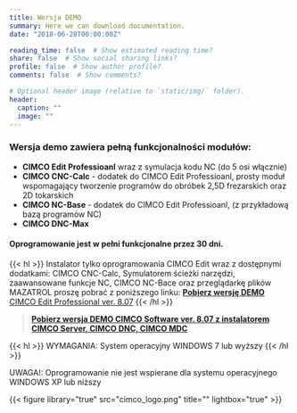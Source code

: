 ```yaml
---
title: Wersja DEMO
summary: Here we can download documentation.
date: "2018-06-28T00:00:00Z"

reading_time: false  # Show estimated reading time?
share: false  # Show social sharing links?
profile: false  # Show author profile?
comments: false  # Show comments?

# Optional header image (relative to `static/img/` folder).
header:
  caption: ""
  image: ""
---
```


### Wersja demo zawiera pełną funkcjonalności modułów:


* **CIMCO Edit Professioanl** wraz z symulacja kodu NC (do 5 osi włącznie)
* **CIMCO CNC-Calc** - dodatek do CIMCO Edit Professioanl, prosty moduł wspomagający tworzenie programów do obróbek 2,5D frezarskich oraz 2D tokarskich
* **CIMCO NC-Base** - dodatek do CIMCO Edit Professioanl, (z przykładową bazą programów NC)
* **CIMCO DNC-Max**

#### Oprogramowanie jest w pełni funkcjonalne przez 30 dni.


{{< hl >}} Instalator tylko oprogramowania CIMCO Edit wraz z dostępnymi dodatkami: CIMCO CNC-Calc, Symulatorem ścieżki narzędzi, zaawansowane funkcje NC, CIMCO NC-Bace oraz przeglądarkę plików MAZATROL proszę pobrać z poniższego linku:
[**Pobierz wersję DEMO** CIMCO Edit Professional ver. 8.07](https://www.cimco.com/download/registration/?p=edit&v=8.07.15&rid=22318) {{< /hl >}}


>[**Pobierz wersja DEMO CIMCO Software ver. 8.07 z instalatorem CIMCO Server, CIMCO DNC, CIMCO MDC**](https://www.cimco.com/download/registration/?p=software&v=8.07.15&rid=22318)




{{< hl >}} WYMAGANIA: System operacyjny WINDOWS 7 lub wyższy {{< /hl >}}

UWAGA!: Oprogramowanie nie jest wspierane dla systemu operacyjnego WINDOWS XP lub niższy





{{< figure library="true" src="cimco_logo.png" title="" lightbox="true" >}}
